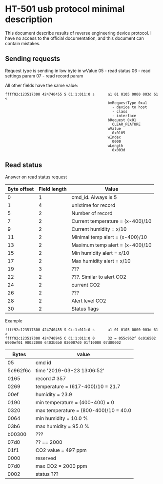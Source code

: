 # HT-501 usb protocol minimal description

This document describe results of reverse engineering device protocol. I have no access to the official documentation, and this document can contain mistakes.

## Sending requests

Request type is sending in low byte in wValue
05 - read status
06 - read settings param
07 - read record param 

All other fields have the same value:
```
ffff92c123517300 424740455 S Ci:1:011:0 s      a1 01 0105 0000 003d 61 <
                                               bmRequestType 0xa1
                                                 - device to host
                                                 - class
                                                 - interface
                                               bRequest 0x01
                                                 CLEAR_FEATURE
                                               wValue
                                                 0x0105
                                               wIndex
                                                 0000
                                               wLength
                                                 0x003d

```

## Read status

Answer on read status request

Byte offset | Field length | Value
------------|--------------|---------
0           | 1            | cmd_id. Always is 5
1           | 4            | unixtime for record
5           | 2            | Number of record
7           | 2            | Current temperature = (x-400)/10
9           | 2            | Current humidity  = x/10
11          | 2            | Minimal temp alert = (x-400)/10
13          | 2            | Maximum temp alert = (x-400)/10
15          | 2            | Min humidity alert  = x/10
17          | 2            | Max humidity alert  = x/10
19          | 3            | ???
22          | 2            | ???. Similar to alert CO2
24          | 2            | current CO2
26          | 2            | ???
28          | 2            | Alert level CO2
30          | 2            | Status flags

Example
```
ffff92c123517300 424740455 S Ci:1:011:0 s      a1 01 0105 0000 003d 61 <
ffff92c123517300 424740945 C Ci:1:011:0 0      32 = 055c962f 6c016502 6900ef01 90032000 6403b6b0 030007d0 01f10000 07d00002
```
Bytes | value
------|-------
05 | cmd id
5c962f6c  | time '2019-03-23 13:06:52'
0165      | record # 357 
0269      | temperature = (617-400)/10 = 21.7
00ef      | humidity = 23.9
0190      | min temperature = (400-400) = 0
0320      | max temperature = (800-400)/10 = 40.0
0064      | min humidity = 10.0 %
03b6      | max humidity = 95.0 %
b00300    | ???
07d0      | ?? == 2000
01f1      | CO2 value = 497 ppm
0000      | reserved
07d0      | max CO2   = 2000 ppm
0002      | status ???



